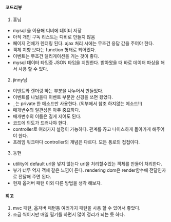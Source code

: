 #### 코드리뷰

1. 홍님
 - mysql 을 이용해 디비에 데이터 저장
 - 아직 개인 구독 리스트는 디비로 만들지 않음
 - 페이지 전체가 렌더링 된다. ajax 처리 시에는 무조건 응답 값을 주어야 한다.
 - 객체 지향 보다는 function 형태로 되어있다.
 - 이벤트는 무조건 델리게이션을 거는 것이 좋다.
 - mysql 데이터 타입중 JSON 타입을 지원한다. 받아왔을 때 바로 데이터 파싱을 해서 사용 할 수 있다.

2. jinny님
 - 이벤트와 렌더링 하는 부분을 나누어서 만들었다.
 - 이벤트를 나눴을때 이벤트 부분만 신경을 쓰면 됬었다.
 - `_`는 private 한 메소드만 사용한다. (외부에서 참조 하지않는 메소드!!)
 - 매개변수의 일관성은 아주 중요하다.
 - 매개변수의 이름은 길게 지어도 된다.
 - 코드에 의도가 드러나야 한다.
 - controller로 여러가지 설정이 가능하다. 관계를 끊고 나이스하게 돌아가게 해주어야 한다.
 - 프레임 워크마다 controller의 개념은 다르다. 모든 통로의 접접이다.

3. 동현
  - utility에 default url을 넣지 않는다 url을 처리할수있는 객체를 만들어 처리한다.
  - 뷰가 너무 억지 객체 같은 느낌이 든다. rendering dom은 render함수에 전달인자로 전달해 주면 된다.
  - 현재 옵저버 패턴 이외 다른 방법을 생각 해보자.

#### 회고
1. mvc 패턴, 옵저버 패턴등 여러가지 패턴을 사용 할 수 있어서 좋았다.
2. 조금 씩이지만 매일 필기를 하면서 많이 정리가 되는 듯 하다.
